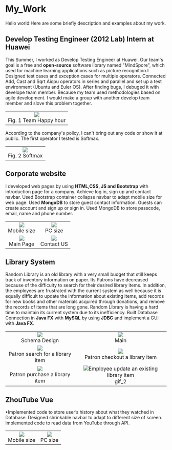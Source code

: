 # My_Work
Hello world!Here are some briefly description and examples about my work. 

## Develop Testing Engineer (2012 Lab) Intern at **Huawei**
This Summer, I worked as Develop Testing Engineer at Huawei. Our team's goal is a free and **open-source** software library named "MindSpore", which used for machine learning applications such as picture recognition.I Designed test cases and exception cases for multiple operators. Connected Add, Cast and Sqrt Aicpu operators in series and parallel and set up a test environment (Ubuntu and Euler OS). After finding bugs, I debuged it with develope team member. Because my team used methodologies based on agile development. I would make a group with another develop team member and slove this problem together.

<table>
    <tr>
        <td><div align=center><img src="https://github.com/shuorenyuyu/My_Work/blob/master/IMG/Huawei.jpg" > <br> Fig. 1 Team Happy hour</div></td> 
    </tr>   
</table>


According to the company's policy, I can't bring out any code or show it at public. The first operator I tested is Softmax.
<table>
    <tr>
        <td><div align=center><img src="https://github.com/shuorenyuyu/My_Work/blob/master/IMG/softmax.png" > <br> Fig. 2 Softmax</div></td> 
    </tr>   
</table>  

     
## Corporate website
I developed web pages by using **HTML,CSS, JS and Bootstrap** with introduction page for a company. Achieve log in, sign up and contact navbar. Used Bootstrap container collapse navbar to adapt mobile size for web page. Used **MongoDB** to store guest contact information. Guests can create account and sign up or sign in. Used MongoDB to store passcode, email, name and phone number.
<table>
    <tr>
        <td><div align=center><img src="https://github.com/shuorenyuyu/My_Work/blob/master/IMG/Zetong_1.jpg" > <br> Mobile size </div></td>
        <td><div align=center><img src="https://github.com/shuorenyuyu/My_Work/blob/master/IMG/Zetong_2.jpg"  > <br> PC size </div></td>
    </tr>
    <tr>
        <td><div align=center><img src="https://github.com/shuorenyuyu/My_Work/blob/master/IMG/Zetong_3.gif"  > <br>Main Page </div></td>
        <td><div align=center><img src="https://github.com/shuorenyuyu/My_Work/blob/master/IMG/Zetong_4.gif"  > <br> Contact US</div></td>
    </tr>
</table>

## Library System
Random Library is an old library with a very small budget that still keeps track of inventory information on paper. Its Patrons have decreased because of the difficulty to search for their desired library items. In addition, the employees are frustrated with the current system as well because it is equally difficult to update the information about existing items, add records for new books and other materials acquired through donations, and remove the records of items that are long gone. Random Library is having a hard time to maintain its current system due to its inefficiency.
Built Database Connection in **Java FX** with **MySQL** by using **JDBC** and implement a GUI with **Java FX**.
<table>
    <tr>
        <td><div align=center><img src="https://github.com/shuorenyuyu/My_Work/blob/master/IMG/Picture1.png" > <br> Schema Design </div></td>
        <td><div align=center><img src="https://github.com/shuorenyuyu/My_Work/blob/master/IMG/Picture2.png"  > <br>Main</div></td>
    </tr>
    <tr>
        <td><div align=center><img src="https://github.com/shuorenyuyu/My_Work/blob/master/IMG/Picture3.png" > <br> Patron search for a library item </div></td>
        <td><div align=center><img src="https://github.com/shuorenyuyu/My_Work/blob/master/IMG/Picture4.png"  > <br> Patron checkout a library item</div></td>
    </tr>
    <tr>
        <td><div align=center><img src="https://github.com/shuorenyuyu/My_Work/blob/master/IMG/Picture5.png"  > <br>Patron purchase a library item </div></td>
        <td><div align=center><img src="https://github.com/shuorenyuyu/My_Work/blob/master/IMG/Picture6.png"  >Employee update an existing library item <br> gif_2</div></td>
    </tr>
</table>  


## ZhouTube  Vue
•Implemented code to store user’s history about what they watched in Database. Designed shrinkable navbar to adapt to different size of screen. Implemented code to read data from YouTube through API.
   <table>
    <tr>
       <td><div align=center><img src="https://github.com/shuorenyuyu/My_Work/blob/master/IMG/Tube.png" > <br> Mobile size </div></td>
        <td><div align=center><img src="https://github.com/shuorenyuyu/My_Work/blob/master/IMG/Tube_PC.png"  > <br> PC size </div></td>
    </tr>
    </table>
    
    
    
